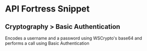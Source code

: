 # API Fortress Snippet
## Cryptography > Basic Authentication

Encodes a username and a password using WSCrypto's base64 and performs a call using Basic Authentication

